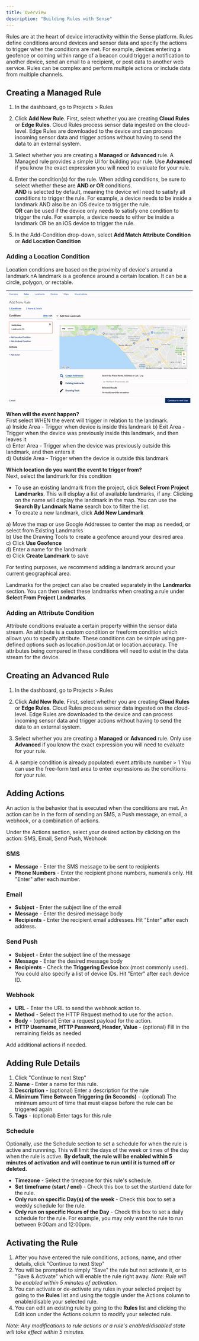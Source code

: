 ```yaml
---
title: Overview
description: "Building Rules with Sense"
---
```


Rules are at the heart of device interactivity within the Sense platform. Rules define conditions around devices and sensor data and specify the actions to trigger when the conditions are met. For example, devices entering a geofence or coming within range of a beacon could trigger a notification to another device, send an email to a recipient, or post data to another web service. Rules can be complex and perform multiple actions or include data from multiple channels.

## Creating a Managed Rule

1. In the dashboard, go to Projects > Rules
2. Click **Add New Rule**. First, select whether you are creating **Cloud Rules** or **Edge Rules**. Cloud Rules process sensor data ingested on the cloud-level. Edge Rules are downloaded to the device and can process incoming sensor data and trigger actions without having to send the data to an external system.

3. Select whether you are creating a **Managed** or **Advanced** rule. A Managed rule provides a simple UI for building your rule. Use **Advanced** if you know the exact expression you will need to evaluate for your rule. 

3. Enter the condition(s) for the rule. When adding conditions, be sure to select whether these are **AND or OR** conditions.  
**AND** is selected by default, meaning the device will need to satisfy all conditions to trigger the rule. For example, a device needs to be inside a landmark AND also be an iOS device to trigger the rule.  
**OR** can be used if the device only needs to satisfy one condition to trigger the rule. For example, a device needs to either be inside a landmark OR be an iOS device to trigger the rule.

4. In the Add-Condition drop-down, select **Add Match Attribute Condition** or **Add Location Condition**

### Adding a Location Condition

Location conditions are based on the proximity of device's around a landmark.nA landmark is a geofence around a certain location. It can be a circle, polygon, or rectable.

![](images/rule_add_new_landmark.png)

**When will the event happen?**   
First select WHEN the event will trigger in relation to the landmark.  
a) Inside Area - Trigger when device is inside this landmark
b) Exit Area - Trigger when the device was previously inside this landmark, and then leaves it   
c) Enter Area - Trigger when the device was previously outside this landmark, and then enters it    
d) Outside Area - Trigger when the device is outside this landmark  

**Which location do you want the event to trigger from?**  
Next, select the landmark for this condition
- To use an existing landmark from the project, click **Select From Project Landmarks**. This will display a list of available landmarks, if any. Clicking on the name will display the landmark in the map. You can use the **Search By Landmark Name** search box to filter the list.
- To create a new landmark, click **Add New Landmark**  

a) Move the map or use Google Addresses to center the map as needed, or select from Existing Landmarks  
b) Use the Drawing Tools to create a geofence around your desired area  
c) Click **Use Geofence**  
d) Enter a name for the landmark  
e) Click **Create Landmark** to save  

For testing purposes, we recommend adding a landmark around your current geographical area.  

Landmarks for the project can also be created separately in the **Landmarks** section. You can then select these landmarks when creating a rule under **Select From Project Landmarks**.

### Adding an Attribute Condition

Attribute conditions evaluate a certain property within the sensor data stream. An attribute is a custom condition or freeform condition which allows you to specify attribute. These conditions can be simple using pre-defined options such as location.position.lat or location.accuracy. The attributes being compared in these conditions will need to exist in the data stream for the device.

## Creating an Advanced Rule
1. In the dashboard, go to Projects > Rules
2. Click **Add New Rule**. First, select whether you are creating **Cloud Rules** or **Edge Rules**. Cloud Rules process sensor data ingested on the cloud-level. Edge Rules are downloaded to the device and can process incoming sensor data and trigger actions without having to send the data to an external system.

3. Select whether you are creating a **Managed** or **Advanced** rule. Only use **Advanced** if you know the exact expression you will need to evaluate for your rule. 

4. A sample condition is already populated: event.attribute.number > 1
You can use the free-form text area to enter expressions as the conditions for your rule.

 
## Adding Actions
An action is the behavior that is executed when the conditions are met. An action can be in the form of sending an SMS, a Push message, an email, a webhook, or a combination of actions.  

Under the Actions section, select your desired action by clicking on the action: SMS, Email, Send Push, Webhook   

### SMS  
- **Message** - Enter the SMS message to be sent to recipients   
- **Phone Numbers** - Enter the recipient phone numbers, numerals only. Hit "Enter" after each number.

### Email  
- **Subject** - Enter the subject line of the email   
- **Message** - Enter the desired message body  
- **Recipients** - Enter the recipient email addresses. Hit "Enter" after each address.   

### Send Push  
- **Subject** - Enter the subject line of the message  
- **Message** - Enter the desired message body  
- **Recipients** - Check the **Triggering Device** box (most commonly used). You could also specify a list of device IDs. Hit "Enter" after each device ID.   

### Webhook  
- **URL** - Enter the URL to send the webhook action to.  
- **Method** - Select the HTTP Request method to use for the action.  
- **Body** - (optional) Enter a request payload for the action.  
- **HTTP Username, HTTP Password, Header, Value** - (optional) Fill in the remaining fields as needed   

Add additional actions if needed.

## Adding Rule Details
1. Click "Continue to next Step"
2. **Name** - Enter a name for this rule.
3. **Description** - (optional) Enter a description for the rule
4. **Minimum Time Between Triggering (in Seconds)** - (optional) The minimum amount of time that must elapse before the rule can be triggered again
5. **Tags** - (optional) Enter tags for this rule   

### Schedule
Optionally, use the Schedule section to set a schedule for when the rule is active and runnning. This will limit the days of the week or times of the day when the rule is active. **By default, the rule will be enabled within 5 minutes of activation and will continue to run until it is turned off or deleted.**

- **Timezone** - Select the timezone for this rule's schedule.  
- **Set timeframe (start / end)** - Check this box to set the start/end date for the rule.  
- **Only run on specific Day(s) of the week** - Check this box to set a weekly schedule for the rule.  
- **Only run on specific Hours of the Day** - Check this box to set a daily schedule for the rule. For example, you may only want the rule to run between 9:00am and 12:00pm.

## Activating the Rule
1. After you have entered the rule conditions, actions, name, and other details, click "Continue to next Step"
2. You will be prompted to simply "Save" the rule but not activate it, or to "Save & Activate" which will enable the rule right away. _Note: Rule will be enabled within 5 minutes of activation._
3. You can activate or de-activate any rules in your selected project by going to the **Rules** list and using the toggle under the Actions column to enable/disable your selected rule.
4. You can edit an existing rule by going to the **Rules** list and clicking the Edit icon under the Actions column to modify your selected rule.

_Note: Any modifications to rule actions or a rule's enabled/disabled state will take effect within 5 minutes._


